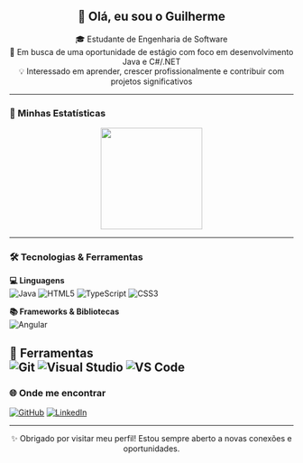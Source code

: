 <h2 align="center">👋 Olá, eu sou o Guilherme</h2>

<p align="center">
  🎓 Estudante de Engenharia de Software<br>
  💼 Em busca de uma oportunidade de estágio com foco em desenvolvimento Java e C#/.NET<br>
  💡 Interessado em aprender, crescer profissionalmente e contribuir com projetos significativos
</p>

---


### 🚀 Minhas Estatísticas

<p align="center">
  <img height="180em" src="https://github-readme-stats.vercel.app/api?username=GuilhermeEvangelistaa&show_icons=true&theme=tokyonight" />


---
### 🛠️ Tecnologias & Ferramentas

**💻 Linguagens**  
![Java](https://img.shields.io/badge/-Java-007396?style=flat-square&logo=java)
![HTML5](https://img.shields.io/badge/-HTML5-E34F26?style=flat-square&logo=html5&logoColor=white)
![TypeScript](https://img.shields.io/badge/-TypeScript-3178C6?style=flat-square&logo=typescript&logoColor=white)
![CSS3](https://img.shields.io/badge/-CSS3-1572B6?style=flat-square&logo=css3)

**📚 Frameworks & Bibliotecas**  
![Angular](https://img.shields.io/badge/-Angular-DD0031?style=flat-square&logo=angular&logoColor=white)


**🔧 Ferramentas**  
![Git](https://img.shields.io/badge/-Git-F05032?style=flat-square&logo=git&logoColor=white)
![Visual Studio](https://img.shields.io/badge/-Visual_Studio-5C2D91?style=flat-square&logo=visual-studio&logoColor=white)
![VS Code](https://img.shields.io/badge/-VS_Code-007ACC?style=flat-square&logo=visual-studio-code&logoColor=white)
---

### 🌐 Onde me encontrar

[![GitHub](https://img.shields.io/badge/-GitHub-181717?style=flat-square&logo=github&logoColor=white)](https://github.com/GuilhermeEvangelistaa)
[![LinkedIn](https://img.shields.io/badge/-LinkedIn-0077B5?style=flat-square&logo=linkedin&logoColor=white)](https://www.linkedin.com/in/guilhermeevangelistaa)

---

<p align="center">
  ✨ Obrigado por visitar meu perfil! Estou sempre aberto a novas conexões e oportunidades.
</p>
